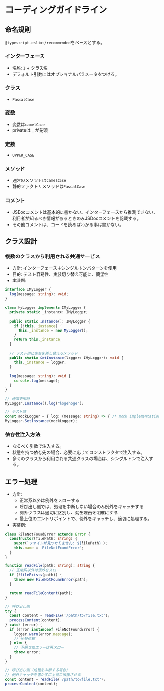 # コーディングガイドライン

## 命名規則
`@typescript-eslint/recommended`をベースとする。

### インターフェース
- 名称: `I` + クラス名
- デフォルト引数にはオプショナルパラメータをつける。

### クラス
- `PascalCase`

### 変数
- 変数は`camelCase`
- privateは _ が先頭

### 定数
- `UPPER_CASE`

### メソッド
- 通常のメソッドは`camelCase`
- 静的ファクトリメソッドは`PascalCase`

### コメント
- JSDocコメントは基本的に書かない。インターフェースから推測できない、利用者が知るべき情報があるときのみJSDocコメントを記載する。
- その他コメントは、コードを読めばわかる事は書かない。

## クラス設計

### 複数のクラスから利用される共通サービス
- 方針: インターフェース＋シングルトンパターンを使用
- 目的: テスト容易性、実装切り替え可能に、簡潔性
- 実装例:

```typescript
interface IMyLogger {
  log(message: string): void;
}

class MyLogger implements IMyLogger {
  private static _instance: IMyLogger;
  
  public static Instance(): IMyLogger {
    if (!this._instance) {
      this._instance = new MyLogger();
    }
    return this._instance;
  }
  
  // テスト用に実装を差し替えるメソッド
  public static SetInstance(logger: IMyLogger): void {
    this._instance = logger;
  }
  
  log(message: string): void {
    console.log(message);
  }
}

// 通常使用時
MyLogger.Instance().log("hogehoge");

// テスト時
const mockLogger = { log: (message: string) => { /* mock implementation */ } };
MyLogger.SetInstance(mockLogger);
```

### 依存性注入方法
- なるべく引数で注入する。
- 状態を持つ依存先の場合、必要に応じてコンストラクタで注入する。
- 多くのクラスから利用される共通クラスの場合は、シングルトンで注入する。

## エラー処理
- 方針:
  - 正常系以外は例外をスローする
  - 呼び出し側では、処理を中断しない場合のみ例外をキャッチする
  - 例外クラスは適切に区別し、発生理由を明確にする
  - 最上位のエントリポイントで、例外をキャッチし、適切に処理する。
- 実装例:

```typescript
class FileNotFoundError extends Error {
  constructor(filePath: string) {
    super(`ファイルが見つかりません: ${filePath}`);
    this.name = 'FileNotFoundError';
  }
}

function readFile(path: string): string {
  // 正常系以外は例外をスロー
  if (!fileExists(path)) {
    throw new FileNotFoundError(path);
  }
  
  return readFileContent(path);
}

// 呼び出し側 
try {
  const content = readFile('/path/to/file.txt');
  processContent(content);
} catch (error) {
  if (error instanceof FileNotFoundError) {
    logger.warn(error.message);
    // 代替処理
  } else {
    // 予期せぬエラーは再スロー
    throw error;
  }
}

// 呼び出し側（処理を中断する場合）
// 例外キャッチを書かずに上位に伝播させる
const content = readFile('/path/to/file.txt');
processContent(content);

```